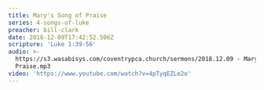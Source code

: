 ```yaml
---
title: Mary's Song of Praise
series: 4-songs-of-luke
preacher: bill-clark
date: 2018-12-09T17:42:52.506Z
scripture: 'Luke 1:39-56'
audio: >-
  https://s3.wasabisys.com/coventrypca.church/sermons/2018.12.09 - Marys Song of
  Praise.mp3
video: 'https://www.youtube.com/watch?v=4pTyqEZLe2o'
---
```

